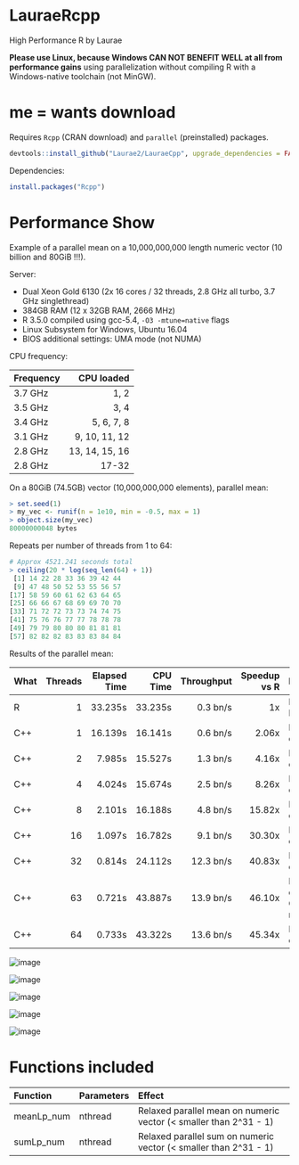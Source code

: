 # LauraeRcpp

High Performance R by Laurae

**Please use Linux, because Windows CAN NOT BENEFIT WELL at all from performance gains** using parallelization without compiling R with a Windows-native toolchain (not MinGW).

# me = wants download

Requires `Rcpp` (CRAN download) and `parallel` (preinstalled) packages.

```r
devtools::install_github("Laurae2/LauraeCpp", upgrade_dependencies = FALSE)
```

Dependencies:

```r
install.packages("Rcpp")
```

# Performance Show

Example of a parallel mean on a 10,000,000,000 length numeric vector (10 billion and 80GiB !!!).

Server:

* Dual Xeon Gold 6130 (2x 16 cores / 32 threads, 2.8 GHz all turbo, 3.7 GHz singlethread)
* 384GB RAM (12 x 32GB RAM, 2666 MHz)
* R 3.5.0 compiled using gcc-5.4, `-O3 -mtune=native` flags
* Linux Subsystem for Windows, Ubuntu 16.04
* BIOS additional settings: UMA mode (not NUMA)

CPU frequency:

| Frequency | CPU loaded |
| :--- | ---: |
| 3.7 GHz | 1, 2 |
| 3.5 GHz | 3, 4 |
| 3.4 GHz | 5, 6, 7, 8 |
| 3.1 GHz | 9, 10, 11, 12 |
| 2.8 GHz | 13, 14, 15, 16 |
| 2.8 GHz | 17-32 |

On a 80GiB (74.5GB) vector (10,000,000,000 elements), parallel mean:

```r
> set.seed(1)
> my_vec <- runif(n = 1e10, min = -0.5, max = 1)
> object.size(my_vec)
80000000048 bytes
```

Repeats per number of threads from 1 to 64:

```r
# Approx 4521.241 seconds total
> ceiling(20 * log(seq_len(64) + 1))
 [1] 14 22 28 33 36 39 42 44 
 [9] 47 48 50 52 53 55 56 57
[17] 58 59 60 61 62 63 64 65
[25] 66 66 67 68 69 69 70 70
[33] 71 72 72 73 73 74 74 75
[41] 75 76 76 77 77 78 78 78
[49] 79 79 80 80 80 81 81 81
[57] 82 82 82 83 83 83 84 84
```

Results of the parallel mean:

| What | Threads | Elapsed Time | CPU Time | Throughput | Speedup vs R | Information |
| --- | ---: | ---: | ---: | ---: | ---: | ------ |
| R | 1 | 33.235s | 33.235s | 0.3 bn/s | 1x | Handles NA. |
| C++ | 1 | 16.139s | 16.141s | 0.6 bn/s | 2.06x | No checks on data. |
| C++ | 2 | 7.985s | 15.527s | 1.3 bn/s | 4.16x | No checks on data. |
| C++ | 4 | 4.024s | 15.674s | 2.5 bn/s | 8.26x | No checks on data. |
| C++ | 8 | 2.101s | 16.188s | 4.8 bn/s | 15.82x | No checks on data. |
| C++ | 16 | 1.097s | 16.782s | 9.1 bn/s | 30.30x | No checks on data. |
| C++ | 32 | 0.814s | 24.112s | 12.3 bn/s | 40.83x | No checks on data. |
| C++ | 63 | 0.721s | 43.887s | 13.9 bn/s | 46.10x | No checks on data. Optimal run. |
| C++ | 64 | 0.733s | 43.322s | 13.6 bn/s | 45.34x | No checks on data. |

![image](https://user-images.githubusercontent.com/9083669/44313489-1b553f80-a40a-11e8-9a7f-9c26e64b059b.png)

![image](https://user-images.githubusercontent.com/9083669/44313512-74bd6e80-a40a-11e8-84e2-118d85cf0b86.png)

![image](https://user-images.githubusercontent.com/9083669/44313493-214b2080-a40a-11e8-948c-36be89924a32.png)

![image](https://user-images.githubusercontent.com/9083669/44313496-27410180-a40a-11e8-9aec-f49ff15a79c2.png)

![image](https://user-images.githubusercontent.com/9083669/44313499-31fb9680-a40a-11e8-81f7-b53525cc8ad7.png)

# Functions included

| Function | Parameters | Effect |
| :--- | :--- | :------ |
| meanLp_num | nthread | Relaxed parallel mean on numeric vector (< smaller than 2^31 - 1) |
| sumLp_num | nthread | Relaxed parallel sum on numeric vector (< smaller than 2^31 - 1) |

